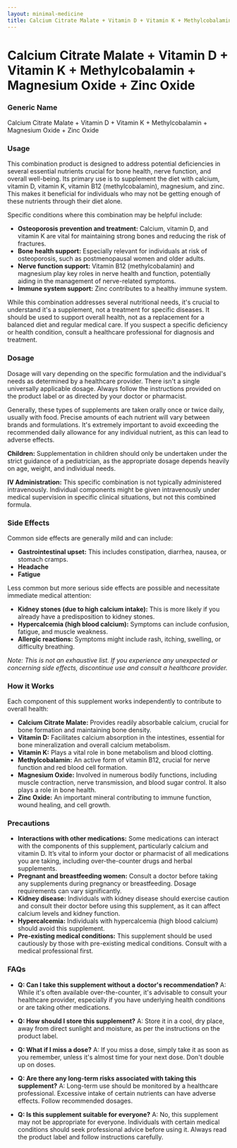 ```yaml
---
layout: minimal-medicine
title: Calcium Citrate Malate + Vitamin D + Vitamin K + Methylcobalamin + Magnesium Oxide + Zinc Oxide
---
```


# Calcium Citrate Malate + Vitamin D + Vitamin K + Methylcobalamin + Magnesium Oxide + Zinc Oxide
### Generic Name
Calcium Citrate Malate + Vitamin D + Vitamin K + Methylcobalamin + Magnesium Oxide + Zinc Oxide


### Usage

This combination product is designed to address potential deficiencies in several essential nutrients crucial for bone health, nerve function, and overall well-being.  Its primary use is to supplement the diet with calcium, vitamin D, vitamin K, vitamin B12 (methylcobalamin), magnesium, and zinc.  This makes it beneficial for individuals who may not be getting enough of these nutrients through their diet alone.  

Specific conditions where this combination may be helpful include:

* **Osteoporosis prevention and treatment:** Calcium, vitamin D, and vitamin K are vital for maintaining strong bones and reducing the risk of fractures.
* **Bone health support:**  Especially relevant for individuals at risk of osteoporosis, such as postmenopausal women and older adults.
* **Nerve function support:** Vitamin B12 (methylcobalamin) and magnesium play key roles in nerve health and function, potentially aiding in the management of nerve-related symptoms.
* **Immune system support:** Zinc contributes to a healthy immune system.

While this combination addresses several nutritional needs, it's crucial to understand it's a supplement, not a treatment for specific diseases. It should be used to support overall health, not as a replacement for a balanced diet and regular medical care.  If you suspect a specific deficiency or health condition, consult a healthcare professional for diagnosis and treatment.


### Dosage

Dosage will vary depending on the specific formulation and the individual's needs as determined by a healthcare provider.  There isn't a single universally applicable dosage.  Always follow the instructions provided on the product label or as directed by your doctor or pharmacist.

Generally, these types of supplements are taken orally once or twice daily, usually with food.  Precise amounts of each nutrient will vary between brands and formulations.  It's extremely important to avoid exceeding the recommended daily allowance for any individual nutrient, as this can lead to adverse effects.

**Children:**  Supplementation in children should only be undertaken under the strict guidance of a pediatrician, as the appropriate dosage depends heavily on age, weight, and individual needs.

**IV Administration:** This specific combination is not typically administered intravenously.  Individual components might be given intravenously under medical supervision in specific clinical situations, but not this combined formula.


### Side Effects

Common side effects are generally mild and can include:

* **Gastrointestinal upset:** This includes constipation, diarrhea, nausea, or stomach cramps.
* **Headache**
* **Fatigue**

Less common but more serious side effects are possible and necessitate immediate medical attention:

* **Kidney stones (due to high calcium intake):**  This is more likely if you already have a predisposition to kidney stones.
* **Hypercalcemia (high blood calcium):** Symptoms can include confusion, fatigue, and muscle weakness.
* **Allergic reactions:**  Symptoms might include rash, itching, swelling, or difficulty breathing.

*Note: This is not an exhaustive list. If you experience any unexpected or concerning side effects, discontinue use and consult a healthcare provider.*


### How it Works

Each component of this supplement works independently to contribute to overall health:

* **Calcium Citrate Malate:** Provides readily absorbable calcium, crucial for bone formation and maintaining bone density.
* **Vitamin D:**  Facilitates calcium absorption in the intestines, essential for bone mineralization and overall calcium metabolism.
* **Vitamin K:** Plays a vital role in bone metabolism and blood clotting.
* **Methylcobalamin:** An active form of vitamin B12, crucial for nerve function and red blood cell formation.
* **Magnesium Oxide:**  Involved in numerous bodily functions, including muscle contraction, nerve transmission, and blood sugar control.  It also plays a role in bone health.
* **Zinc Oxide:**  An important mineral contributing to immune function, wound healing, and cell growth.


### Precautions

* **Interactions with other medications:**  Some medications can interact with the components of this supplement, particularly calcium and vitamin D.  It’s vital to inform your doctor or pharmacist of all medications you are taking, including over-the-counter drugs and herbal supplements.
* **Pregnant and breastfeeding women:**  Consult a doctor before taking any supplements during pregnancy or breastfeeding.  Dosage requirements can vary significantly.
* **Kidney disease:** Individuals with kidney disease should exercise caution and consult their doctor before using this supplement, as it can affect calcium levels and kidney function.
* **Hypercalcemia:** Individuals with hypercalcemia (high blood calcium) should avoid this supplement.
* **Pre-existing medical conditions:** This supplement should be used cautiously by those with pre-existing medical conditions. Consult with a medical professional first.


### FAQs

* **Q: Can I take this supplement without a doctor's recommendation?** A: While it's often available over-the-counter, it's advisable to consult your healthcare provider, especially if you have underlying health conditions or are taking other medications.

* **Q: How should I store this supplement?** A: Store it in a cool, dry place, away from direct sunlight and moisture, as per the instructions on the product label.

* **Q: What if I miss a dose?** A:  If you miss a dose, simply take it as soon as you remember, unless it's almost time for your next dose. Don't double up on doses.

* **Q: Are there any long-term risks associated with taking this supplement?** A: Long-term use should be monitored by a healthcare professional. Excessive intake of certain nutrients can have adverse effects.  Follow recommended dosages.

* **Q:  Is this supplement suitable for everyone?** A: No, this supplement may not be appropriate for everyone. Individuals with certain medical conditions should seek professional advice before using it.  Always read the product label and follow instructions carefully.
